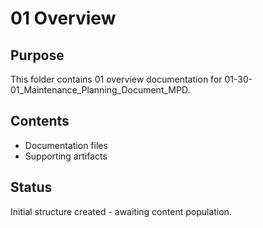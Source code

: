 # 01 Overview

## Purpose
This folder contains 01 overview documentation for 01-30-01_Maintenance_Planning_Document_MPD.

## Contents
- Documentation files
- Supporting artifacts

## Status
Initial structure created - awaiting content population.
